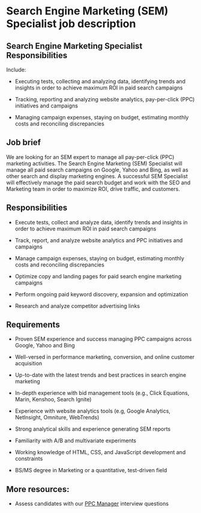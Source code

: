 # Search Engine Marketing (SEM) Specialist job description


## Search Engine Marketing Specialist Responsibilities

Include:

* Executing tests, collecting and analyzing data, identifying trends and insights in order to achieve maximum ROI in paid search campaigns

* Tracking, reporting and analyzing website analytics, pay-per-click (PPC) initiatives and campaigns

* Managing campaign expenses, staying on budget, estimating monthly costs and reconciling discrepancies


## Job brief

We are looking for an SEM expert to manage all pay-per-click (PPC) marketing activities.
The Search Engine Marketing (SEM) Specialist will manage all paid search campaigns on Google, Yahoo and Bing, as well as other search and display marketing engines. A successful SEM Specialist will effectively manage the paid search budget and work with the SEO and Marketing team in order to maximize ROI, drive traffic, and customers.


## Responsibilities

* Execute tests, collect and analyze data, identify trends and insights in order to achieve maximum ROI in paid search campaigns

* Track, report, and analyze website analytics and PPC initiatives and campaigns

* Manage campaign expenses, staying on budget, estimating monthly costs and reconciling discrepancies

* Optimize copy and landing pages for paid search engine marketing campaigns

* Perform ongoing paid keyword discovery, expansion and optimization

* Research and analyze competitor advertising links


## Requirements

* Proven SEM experience and success managing PPC campaigns across Google, Yahoo and Bing

* Well-versed in performance marketing, conversion, and online customer acquisition

* Up-to-date with the latest trends and best practices in search engine marketing

* In-depth experience with bid management tools (e.g., Click Equations, Marin, Kenshoo, Search Ignite)

* Experience with website analytics tools (e.g, Google Analytics, NetInsight, Omniture, WebTrends)

* Strong analytical skills and experience generating SEM reports

* Familiarity with A/B and multivariate experiments

* Working knowledge of HTML, CSS, and JavaScript development and constraints

* BS/MS degree in Marketing or a quantitative, test-driven field

## More resources:
* Assess candidates with our <a href="https://resources.workable.com/ppc-manager-interview-questions">PPC Manager</a> interview questions

